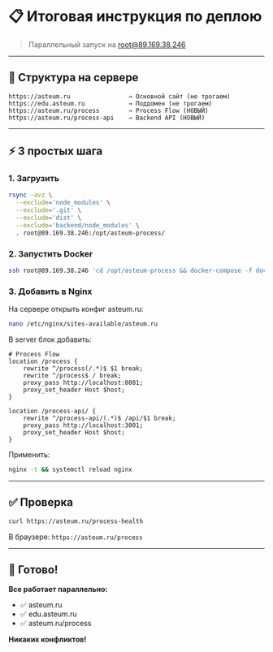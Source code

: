 # 📋 Итоговая инструкция по деплою

> Параллельный запуск на root@89.169.38.246

---

## 🎯 Структура на сервере

```
https://asteum.ru                → Основной сайт (не трогаем)
https://edu.asteum.ru            → Поддомен (не трогаем)
https://asteum.ru/process        → Process Flow (НОВЫЙ)
https://asteum.ru/process-api    → Backend API (НОВЫЙ)
```

---

## ⚡ 3 простых шага

### 1. Загрузить

```bash
rsync -avz \
  --exclude='node_modules' \
  --exclude='.git' \
  --exclude='dist' \
  --exclude='backend/node_modules' \
  . root@89.169.38.246:/opt/asteum-process/
```

### 2. Запустить Docker

```bash
ssh root@89.169.38.246 'cd /opt/asteum-process && docker-compose -f docker-compose.parallel.yml up -d'
```

### 3. Добавить в Nginx

На сервере открыть конфиг asteum.ru:

```bash
nano /etc/nginx/sites-available/asteum.ru
```

В server блок добавить:

```nginx
# Process Flow
location /process {
    rewrite ^/process(/.*)$ $1 break;
    rewrite ^/process$ / break;
    proxy_pass http://localhost:8081;
    proxy_set_header Host $host;
}

location /process-api/ {
    rewrite ^/process-api/(.*)$ /api/$1 break;
    proxy_pass http://localhost:3001;
    proxy_set_header Host $host;
}
```

Применить:

```bash
nginx -t && systemctl reload nginx
```

---

## ✅ Проверка

```bash
curl https://asteum.ru/process-health
```

В браузере: `https://asteum.ru/process`

---

## 🎉 Готово!

**Все работает параллельно:**

- ✅ asteum.ru
- ✅ edu.asteum.ru
- ✅ asteum.ru/process

**Никаких конфликтов!**
